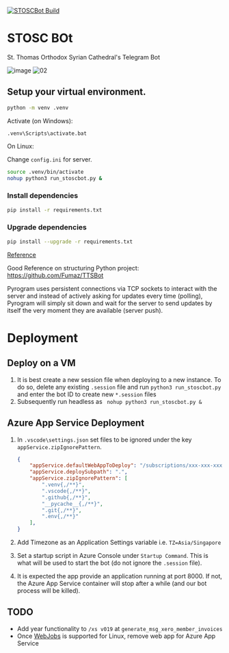 [![STOSCBot Build](https://github.com/viper25/stoscbot/actions/workflows/python-app.yml/badge.svg)](https://github.com/viper25/stoscbot/actions/workflows/python-app.yml)

# STOSC BOt
St. Thomas Orthodox Syrian Cathedral's Telegram Bot

![image](https://user-images.githubusercontent.com/327990/142089101-04f782d3-0982-4ac0-83d0-899d714bc1cb.png) ![02](https://user-images.githubusercontent.com/327990/142300513-b2cbde04-f695-40f3-92f3-5e56649550f9.png)



## Setup your virtual environment. 
```bash
python -m venv .venv
```

Activate (on Windows):
```dos
.venv\Scripts\activate.bat
```

On Linux:

Change `config.ini` for server. 

```bash
source .venv/bin/activate
nohup python3 run_stoscbot.py &
```

### Install dependencies

```bash
pip install -r requirements.txt
```

### Upgrade dependencies

```bash
pip install --upgrade -r requirements.txt
```


[Reference](https://docs.pyrogram.org/)

Good Reference on structuring Python project: 
https://github.com/Fumaz/TTSBot

Pyrogram uses persistent connections via TCP sockets to interact with the server and instead of actively asking for updates every time (polling), Pyrogram will simply sit down and wait for the server to send updates by itself the very moment they are available (server push).

# Deployment
## Deploy on a VM

1. It is best create a new session file when deploying to a new instance. To do so, delete any existing `.session` file and run `python3 run_stoscbot.py` and enter the bot ID to create new `*.session` files
2. Subsequently run headless as ` nohup python3 run_stoscbot.py &`

## Azure App Service Deployment

1. In `.vscode\settings.json` set files to be ignored under the key `appService.zipIgnorePattern`.

    ```json
    {
        "appService.defaultWebAppToDeploy": "/subscriptions/xxx-xxx-xxx-xxx-xxx/resourceGroups/STOSC/providers/Microsoft.Web/sites/stosc-bot-2",
        "appService.deploySubpath": ".",
        "appService.zipIgnorePattern": [
            ".venv{,/**}",
            ".vscode{,/**}",
            ".github{,/**}",
            "__pycache__{,/**}",
            ".git{,/**}",
            ".env{,/**}"
        ],
    }
    ```
2. Add Timezone as an Application Settings variable i.e. `TZ=Asia/Singapore`
3. Set a startup script in Azure Console under `Startup Command`. This is what will be used to start the bot (do not ignore the `.session` file). 
4. It is expected the app provide an application running at port 8000. If not, the Azure App Service container will stop after a while (and our bot process will be killed). 

## TODO
* Add year functionality to `/xs v019` at `generate_msg_xero_member_invoices`
* Once [WebJobs](https://docs.microsoft.com/en-us/azure/app-service/webjobs-create#overview) is supported for Linux, remove web app for Azure App Service
